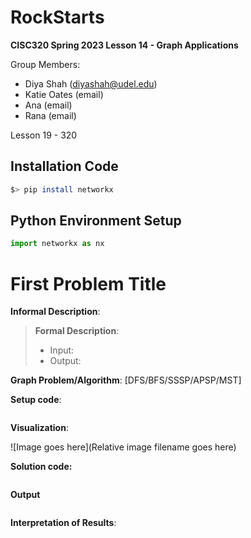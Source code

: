 # RockStarts

**CISC320 Spring 2023 Lesson 14 - Graph Applications**

Group Members:
* Diya Shah (diyashah@udel.edu)
* Katie Oates (email)
* Ana  (email)
* Rana  (email)

Lesson 19 - 320
## Installation Code

```sh
$> pip install networkx
```

## Python Environment Setup

```python
import networkx as nx
```

# First Problem Title

**Informal Description**: 

> **Formal Description**:
>  * Input:
>  * Output:

**Graph Problem/Algorithm**: [DFS/BFS/SSSP/APSP/MST]


**Setup code**:

```python
```

**Visualization**:

![Image goes here](Relative image filename goes here)

**Solution code:**

```python
```

**Output**

```
```

**Interpretation of Results**:

